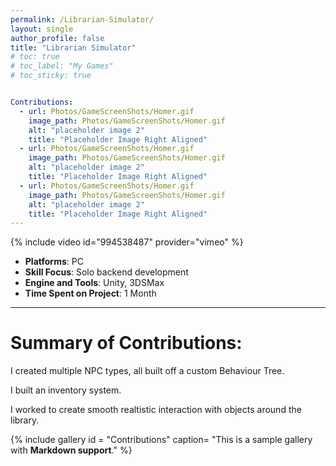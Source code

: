 ```yaml
---
permalink: /Librarian-Simulator/
layout: single
author_profile: false
title: "Librarian Simulator"
# toc: true
# toc_label: "My Games"
# toc_sticky: true


Contributions:
  - url: Photos/GameScreenShots/Homer.gif
    image_path: Photos/GameScreenShots/Homer.gif
    alt: "placeholder image 2"
    title: "Placeholder Image Right Aligned"
  - url: Photos/GameScreenShots/Homer.gif
    image_path: Photos/GameScreenShots/Homer.gif
    alt: "placeholder image 2"
    title: "Placeholder Image Right Aligned"
  - url: Photos/GameScreenShots/Homer.gif
    image_path: Photos/GameScreenShots/Homer.gif
    alt: "placeholder image 2"
    title: "Placeholder Image Right Aligned"
---
```

{% include video id="994538487" provider="vimeo" %}
  
- **Platforms**: PC
- **Skill Focus**: Solo backend development
- **Engine and Tools**: Unity, 3DSMax
- **Time Spent on Project**: 1 Month

---

# Summary of Contributions:

I created multiple NPC types, all built off a custom Behaviour Tree.

I built an inventory system.

I worked to create smooth realtistic interaction with objects around the library.


{% include gallery id = "Contributions" caption= "This is a sample gallery with **Markdown support**." %}

